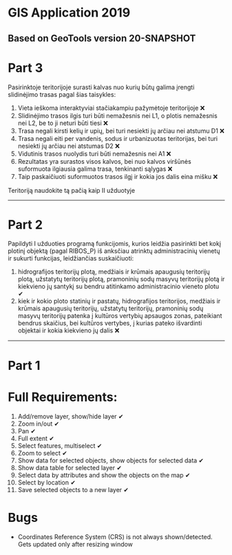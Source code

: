 # GIS Application 2019
Based on GeoTools version 20-SNAPSHOT
---
# Part 3
Pasirinktoje teritorijoje surasti kalvas nuo kurių būtų galima įrengti slidinėjimo trasas pagal šias taisykles:

<ol>
<li>Vieta ieškoma interaktyviai stačiakampiu pažymėtoje teritorijoje ❌</li>
<li>Slidinėjimo trasos ilgis turi būti nemažesnis nei L1, o plotis nemažesnis nei L2, be to ji neturi būti tiesi ❌</li>
<li>Trasa negali kirsti kelių ir upių, bei turi nesiekti jų arčiau nei atstumu D1 ❌</li>
<li>Trasa negali eiti per vandenis, sodus ir urbanizuotas teritorijas, bei turi nesiekti jų arčiau nei atstumas D2 ❌</li>
<li>Vidutinis trasos nuolydis turi būti nemažesnis nei A1 ❌</li>
<li>Rezultatas yra surastos visos kalvos, bei nuo kalvos viršūnės suformuota ilgiausia galima trasa, tenkinanti sąlygas ❌</li>
<li>Taip paskaičiuoti suformuotos trasos ilgį ir kokia jos dalis eina mišku ❌</li>
</ol>

Teritoriją naudokite tą pačią kaip II užduotyje

---
# Part 2
Papildyti I užduoties programą funkcijomis, kurios leidžia pasirinkti bet kokį plotinį objektą (pagal RIBOS_P) iš anksčiau atrinktų administracinių vienetų ir sukurti funkcijas, leidžiančias suskaičiuoti:
<ol>
<li>hidrografijos teritorijų plotą, medžiais ir krūmais apaugusių teritorijų plotą, užstatytų teritorijų plotą, pramoninių sodų masyvų teritorijų plotą ir kiekvieno jų santykį su bendru atitinkamo administracinio vieneto plotu ✔</li>
<li>kiek ir kokio ploto statinių ir pastatų, hidrografijos teritorijos, medžiais ir krūmais apaugusių teritorijų, užstatytų teritorijų, pramoninių sodų masyvų teritorijų patenka į kultūros vertybių apsaugos zonas, pateikiant bendrus skaičius, bei kultūros vertybes, į kurias pateko išvardinti objektai ir kokia kiekvieno jų dalis ❌</li>
</ol>

---
# Part 1

# Full Requirements:
<ol>
  <li>Add/remove layer, show/hide layer ✔</li>
  <li>Zoom in/out ✔</li>
  <li>Pan ✔</li>
  <li>Full extent ✔</li>
  <li>Select features, multiselect ✔</li>
  <li>Zoom to select ✔</li>
  <li>Show data for selected objects, show objects for selected data ✔</li>
  <li>Show data table for selected layer ✔</li>
  <li>Select data by attributes and show the objects on the map ✔</li>
  <li>Select by location ✔</li>
  <li>Save selected objects to a new layer ✔</li>
</ol>

# Bugs
<ul>
  <li>Coordinates Reference System (CRS) is not always shown/detected. Gets updated only after resizing window</li>
</ul>
